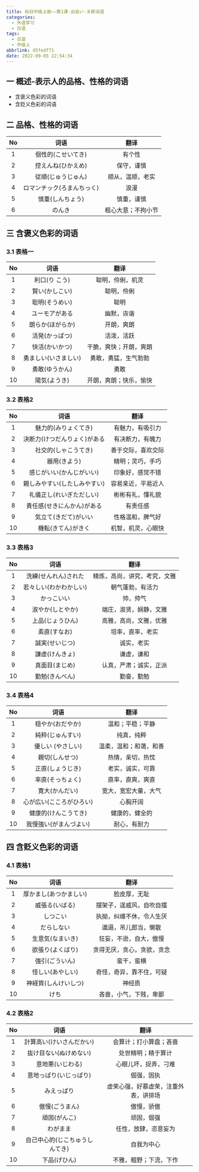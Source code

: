 ```yaml
---
title: 标日中级上册——第1课-出会い-关联词语
categories:
  - 外语学习
  - 日语
tags:
  - 日语
  - 中级上
abbrlink: d5fedf71
date: 2022-09-05 22:54:34
---
```

## 一 概述-表示人的品格、性格的词语

* 含褒义色彩的词语
* 含贬义色彩的词语

<!--more-->

## 二 品格、性格的词语

|  No  |            词语            |        翻译        |
| :--: | :------------------------: | :----------------: |
|  1   |     個性的(こせいてき)     |       有个性       |
|  2   |     控えんね(ひかえめ)     |     保守，谨慎     |
|  3   |     従順(じゅうじゅん)     |  顺从，温顺，老实  |
|  4   | ロマンチック(ろまんちっく) |        浪漫        |
|  5   |      慎重(しんちょう)      |     慎重，谨慎     |
|  6   |           のんき           | 粗心大意；不拘小节 |

## 三 含褒义色彩的词语

### 3.1 表格一

|  No  |         词语         |          翻译          |
| :--: | :------------------: | :--------------------: |
|  1   |    利口(り こう)     |    聪明，伶俐，机灵    |
|  2   |    賢い(かしこい)    |       聪明，伶俐       |
|  3   |    聡明(そうめい)    |          聪明          |
|  4   |    ユーモアがある    |       幽默，诙谐       |
|  5   |   朗らか(ほがらか)   |       开朗，爽朗       |
|  6   |    活発(かっぱつ)    |       活泼，活跃       |
|  7   |    快活(かいかつ)    | 干脆，爽快；开朗，爽朗 |
|  8   | 勇ましい(いさましい) |  勇敢，勇猛，生气勃勃  |
|  9   |    勇敢(ゆうかん)    |          勇敢          |
|  10  |     陽気(ようき)     | 开朗，爽朗；快乐，愉快 |

### 3.2 表格2

|  No  |             词语             |        翻译        |
| :--: | :--------------------------: | :----------------: |
|  1   |     魅力的(みりょくてき)     |  有魅力，有吸引力  |
|  2   | 決断力(けつだんりょく)がある |  有决断力，有魄力  |
|  3   |     社交的(しゃこうてき)     | 善于交际，喜欢交际 |
|  4   |         器用(きよう)         |  精明；灵巧，手巧  |
|  5   |   感じがいい(かんじがいい)   |  印象好，感觉不错  |
|  6   | 親しみやすい(したしみやすい) | 容易亲近，平易近人 |
|  7   |   礼儀正し(れいぎただしい)   |  彬彬有礼，懂礼貌  |
|  8   |  責任感(せきにんかん)がある  |      有责任感      |
|  9   |     気立て(きだて)がいい     |  性格温和，脾气好  |
|  10  |      機転(きてん)がきく      | 机智，机灵，心眼快 |

### 3.3 表格3

|  No  |          词语          |             翻译             |
| :--: | :--------------------: | :--------------------------: |
|  1   |  洗練(せんれん)された  | 精炼，高尚，讲究，考究，文雅 |
|  2   | 若々しい(わかわかしい) |       朝气蓬勃，有活力       |
|  3   |       かっこいい       |           帅，帅气           |
|  4   |    淑やか(しとやか)    |    端庄，淑贤，娴静，文雅    |
|  5   |    上品(じょうひん)    |    高雅，高尚，文雅，优雅    |
|  6   |      素直(すなお)      |       坦率，直率，老实       |
|  7   |     誠実(せいじつ)     |          诚实，老实          |
|  8   |     謙虚(けんきょ)     |          谦虚，谦和          |
|  9   |     真面目(まじめ)     |    认真，严肃；诚实，正派    |
|  10  |     勤勉(きんべん)     |          勤奋，勤勉          |

### 3.4 表格4

|  No  |           词语           |          翻译          |
| :--: | :----------------------: | :--------------------: |
|  1   |     穏やか(おだやか)     |    温和；平稳；平静    |
|  2   |     純粋(じゅんすい)     |       纯真，纯粹       |
|  3   |    優しい (やさしい)     | 温柔，温和；和蔼，和善 |
|  4   |      親切(しんせつ)      |    热情，亲切，热忱    |
|  5   |     正直(しょうじき)     |    老实，诚实，可靠    |
|  6   |     率直(そっちょく)     |    直率，直爽，爽直    |
|  7   |      寛大(かんだい)      |  宽大，宽宏大量，大气  |
|  8   | 心が広い(こころがひろい) |        心胸开阔        |
|  9   |   健康的(けんこうてき)   |     健康的，健全的     |
|  10  |  我慢強い(がまんづよい)  |      耐心，有耐力      |

## 四 含贬义色彩的词语

### 4.1 表格1

|  No  |          词语          |            翻译            |
| :--: | :--------------------: | :------------------------: |
|  1   | 厚かまし(あつかましい) |        脸皮厚，无耻        |
|  2   |     威張る(いばる)     |  摆架子，逞威风，自吹自擂  |
|  3   |        しつこい        |  执拗，纠缠不休，令人生厌  |
|  4   |       だらしない       |    邋遢，吊儿郎当，懒散    |
|  5   |    生意気(なまいき)    |   狂妄，不逊，自大，傲慢   |
|  6   |    欲張り(よくばり)    | 贪得无厌，贪心，贪欲，贪念 |
|  7   |     強引(ごういん)     |         蛮干，蛮横         |
|  8   |    怪しい(あやしい)    |  奇怪，奇异，靠不住，可疑  |
|  9   |  神経質(しんけいしつ)  |           神经质           |
|  10  |          けち          |   吝啬，小气，下贱，卑鄙   |

### 4.2 表格2

|  No  |              词语              |                 翻译                 |
| :--: | :----------------------------: | :----------------------------------: |
|  1   |    計算高い(けいさんだかい)    |        会算计；打小算盘；吝啬        |
|  2   |     抜け目ない(ぬけめない)     |          处世精明；精于算计          |
|  3   |        意地悪(いじわる)        |         心眼儿坏，捉弄，刁难         |
|  4   |     意地っぱり(いじっぱり)     |              倔强，固执              |
|  5   |           みえっぱり           | 虚荣心强，好慕虚荣，注重外表，讲排场 |
|  6   |         傲慢(ごうまん)         |              傲慢，骄傲              |
|  7   |          頑固(がんこ)          |              顽固，倔强              |
|  8   |            わがまま            |         任性，放肆，恣意妄为         |
|  9   | 自己中心的(じこちゅうしんてき) |              自我为中心              |
|  10  |          下品(げひん)          |        不雅，粗野；下流，下作        |

